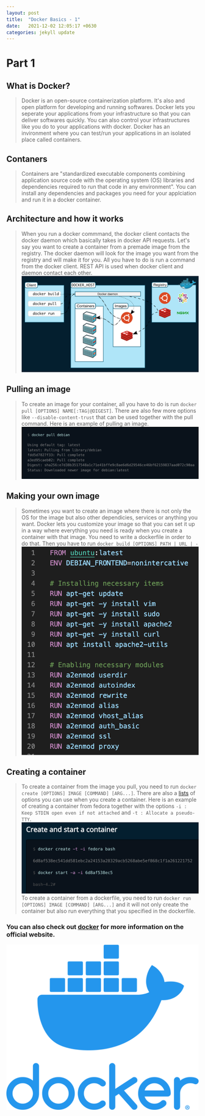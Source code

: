 ```yaml
---
layout: post
title:  "Docker Basics - 1"
date:   2021-12-02 12:05:17 +0630
categories: jekyll update
---
```

# Part 1

## What is Docker? 
> Docker is an open-source containerization platform. It's also and open platform for developing and running softwares. Docker lets you seperate your applications from your infrastructure so that you can deliver softwares quickly. You can also control your infrastructures like you do to your applications with docker. Docker has an invironment where you can test/run your applications in an isolated place called containers.

## Contaners
> Containers are "standardized executable components combining application source code with the operating system (OS) libraries and dependencies required to run that code in any environment". You can install any dependencies and packages you need for your applciation and run it in a docker container. 

## Architecture and how it works
> When you run a docker commmand, the docker client contacts the docker daemon which basically takes in docker API requests. Let's say you want to create a container from a premade image from the registry. The docker daemon will look for the image you want from the registry and will make it for you. All you have to do is run a command from the docker client. REST API is used when docker client and daemon contact each other. 
![docker_archi](/assets/images/docker_archi.png "docker_archi")

## Pulling an image
> To create an image for your container, all you have to do is run `docker pull [OPTIONS] NAME[:TAG|@DIGEST]`. There are also few more options like `--disable-content-trust` that can be used together with the pull command.
Here is an example of pulling an image.
![docker_pull](/assets/images/docker_pull.png "docker_pull")

## Making your own image
> Sometimes you want to create an image where there is not only the OS for the image but also other dependicies, services or anything you want. Docker lets you customize your image so that you can set it up in a way where everything you need is ready when you create a container with that image. You need to write a dockerfile in order to do that. Then you have to run `docker build [OPTIONS] PATH | URL | -`
![dockerfile](/assets/images/dockerfile.png "dockerfile")

## Creating a container
> To create a container from the image you pull, you need to run `docker create [OPTIONS] IMAGE [COMMAND] [ARG...]`. There are also a [lists][lists] of options you can use when you create a container. Here is an example of creating a container from fedora together with the options `-i : Keep STDIN open even if not attached` and `-t : Allocate a pseudo-TTY`. 
![docker_create](/assets/images/docker_create.png "docker_create")
> To create a container from a dockerfile, you need to run `docker run [OPTIONS] IMAGE [COMMAND] [ARG...]` and it will not only create the container but also run everything that you specified in the dockerfile. 

### You can also check out [docker][docker] for more information on the official website.
![docker_logo](/assets/images/docker_logo.png "logo")


[lists]: https://docs.docker.com/engine/reference/commandline/create/
[docker]: https://docs.docker.com/